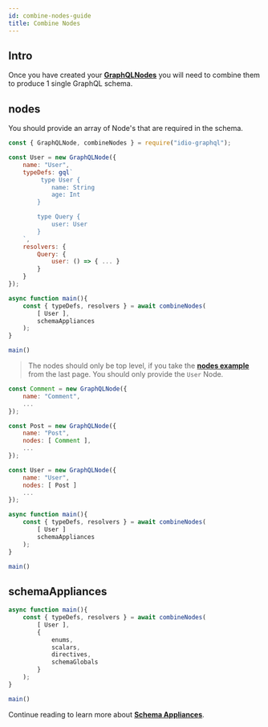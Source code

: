 ```yaml
---
id: combine-nodes-guide
title: Combine Nodes
---
```


## Intro

Once you have created your **[GraphQLNodes](graphql-node)** you will need to combine them to produce 1 single GraphQL schema.

## nodes
You should provide an array of Node's that are required in the schema. 

```javascript
const { GraphQLNode, combineNodes } = require("idio-graphql");

const User = new GraphQLNode({
    name: "User",
    typeDefs: gql`
         type User {
            name: String
            age: Int
        }

        type Query {
            user: User
        }
    `,
    resolvers: {
        Query: {
            user: () => { ... }
        }
    }
});

async function main(){
    const { typeDefs, resolvers } = await combineNodes(
        [ User ], 
        schemaAppliances
    );
}

main()
```

>The nodes should only be top level, if you take the **[nodes example](creating-nodes#nodes)** from the last page. You should only provide the `User` Node. 

```javascript
const Comment = new GraphQLNode({
    name: "Comment",
    ...
});

const Post = new GraphQLNode({
    name: "Post",
    nodes: [ Comment ],
    ...
});

const User = new GraphQLNode({
    name: "User",
    nodes: [ Post ]
    ...
});

async function main(){
    const { typeDefs, resolvers } = await combineNodes(
        [ User ]
        schemaAppliances
    );
}

main()
```

## schemaAppliances
```javascript
async function main(){
    const { typeDefs, resolvers } = await combineNodes(
        [ User ], 
        {
            enums, 
            scalars, 
            directives, 
            schemaGlobals
        }
    );
}

main()
```
Continue reading to learn more about **[Schema Appliances](schema-appliances)**.